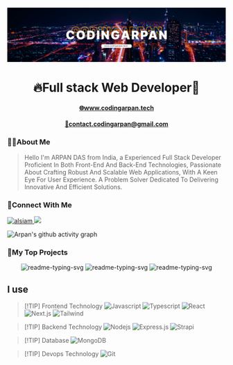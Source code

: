 ![Arpan Das | CodingArpan](/assets/images/headerimage.svg)


<h1 align="center">🔥Full stack Web Developer🏅</h1>
<a href="https://www.codingarpan.tech" align="center">
<h4 align="center">
🌐www.codingarpan.tech
</h4>
</a>
<a href="mailto:contact.codingarpan@gmail.com" align="center">
<h4 align="center">
📧contact.codingarpan@gmail.com
</h4>
</a>

### 🧑‍💻About Me
> Hello I'm ARPAN DAS from India, a Experienced Full Stack Developer Proficient In Both Front-End And Back-End Technologies, Passionate About Crafting Robust And Scalable Web Applications, With A Keen Eye For User Experience. A Problem Solver Dedicated To Delivering Innovative And Efficient Solutions. 

### 🤝Connect With Me

<p align="left">
 <a href="https://linkedin.com/in/codingarpan" target="_blank">
  <img src="https://img.shields.io/badge/LinkedIn-0077B5?style=for-the-badge&logo=linkedin&logoColor=white" alt="alsiam"/>
 </a>
 <a href="https://twitter.com/codingarpan" target="_blank">
  <img src="https://img.shields.io/badge/Twitter-1DA1F2?style=for-the-badge&logo=twitter&logoColor=white" />
 </a>
</p>


![Arpan's github activity graph](https://github-readme-activity-graph.vercel.app/graph?username=codingarpan&bg_color=transparent&color=a364ff&line=6c35de&point=FF9843&area=true&hide_border=true)


### 🏅My Top Projects
<p align="center">
    <img width="300" src="https://github-readme-stats.vercel.app/api/pin/?username=codingarpan&repo=CutifyURL&show_icons=true&title_color=ffffff&text_color=D9D9D9&icon_color=ffffff&border_color=ffffff&hide_border=false&bg_color=60,8364e8,d397fa" alt="readme-typing-svg"/>
    <img width="300" src="https://github-readme-stats.vercel.app/api/pin/?username=codingarpan&repo=CutifyURL&show_icons=true&title_color=ffffff&text_color=D9D9D9&icon_color=ffffff&border_color=ffffff&hide_border=false&bg_color=60,8364e8,d397fa" alt="readme-typing-svg"/>
    <img width="300" src="https://github-readme-stats.vercel.app/api/pin/?username=codingarpan&repo=CutifyURL&show_icons=true&title_color=ffffff&text_color=D9D9D9&icon_color=ffffff&border_color=ffffff&hide_border=false&bg_color=60,8364e8,d397fa" alt="readme-typing-svg"/>
</p>




## I use
> [!TIP] Frontend Technology
![Javascript](https://img.shields.io/badge/Javascript-F0DB4F?style=for-the-badge&labelColor=black&logo=javascript&logoColor=F0DB4F)
![Typescript](https://img.shields.io/badge/Typescript-007acc?style=for-the-badge&labelColor=black&logo=typescript&logoColor=007acc)
![React](https://img.shields.io/badge/-React-61DBFB?style=for-the-badge&labelColor=black&logo=react&logoColor=61DBFB)
![Next.js](https://img.shields.io/badge/next.js-000000?style=for-the-badge&logo=nextdotjs&logoColor=white)
![Tailwind](https://img.shields.io/badge/Tailwind_CSS-092749?style=for-the-badge&logo=tailwindcss&logoColor=06B6D4&labelColor=000000)


> [!TIP] Backend Technology
![Nodejs](https://img.shields.io/badge/Nodejs-3C873A?style=for-the-badge&labelColor=black&logo=node.js&logoColor=3C873A)
![Express.js](https://img.shields.io/badge/Express.js-000000?style=for-the-badge&logo=express&logoColor=white)
![Strapi](https://img.shields.io/badge/strapi-2E7EEA?style=for-the-badge&logo=strapi&logoColor=white)



> [!TIP] Database
![MongoDB](https://img.shields.io/badge/MongoDB-4EA94B?style=for-the-badge&logo=mongodb&logoColor=white)



> [!TIP] Devops Technology
![Git](https://img.shields.io/badge/Git-F05032?style=for-the-badge&logo=git&logoColor=white)


